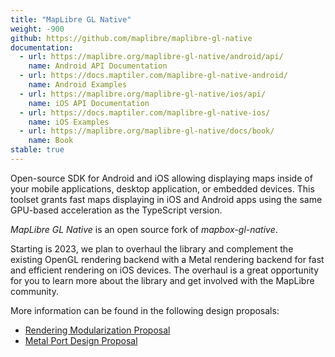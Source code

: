 ```yaml
---
title: "MapLibre GL Native"
weight: -900
github: https://github.com/maplibre/maplibre-gl-native
documentation:
  - url: https://maplibre.org/maplibre-gl-native/android/api/
    name: Android API Documentation
  - url: https://docs.maptiler.com/maplibre-gl-native-android/
    name: Android Examples
  - url: https://maplibre.org/maplibre-gl-native/ios/api/
    name: iOS API Documentation
  - url: https://docs.maptiler.com/maplibre-gl-native-ios/
    name: iOS Examples
  - url: https://maplibre.org/maplibre-gl-native/docs/book/
    name: Book
stable: true
---
```


Open-source SDK for Android and iOS allowing displaying maps inside of your
mobile applications, desktop application, or embedded devices.
This toolset grants fast maps displaying in iOS and Android apps using the
same GPU-based acceleration as the TypeScript version.

_MapLibre GL Native_ is an open source fork of _mapbox-gl-native_.

Starting is 2023, we plan to overhaul the library and complement the existing OpenGL rendering backend with a Metal rendering backend for fast and efficient rendering on iOS devices. The overhaul is a great opportunity for you to learn more about the library and get involved with the MapLibre community.

More information can be found in the following design proposals:

- [Rendering Modularization Proposal](https://github.com/maplibre/maplibre-gl-native/pull/547/)
- [Metal Port Design Proposal](https://github.com/maplibre/maplibre-gl-native/pull/580/)

